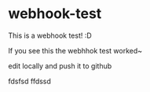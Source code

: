 # webhook-test
This is a webhook test! :D

If you see this the webhhok test worked~

edit locally and push it to github

fdsfsd
ffdssd

